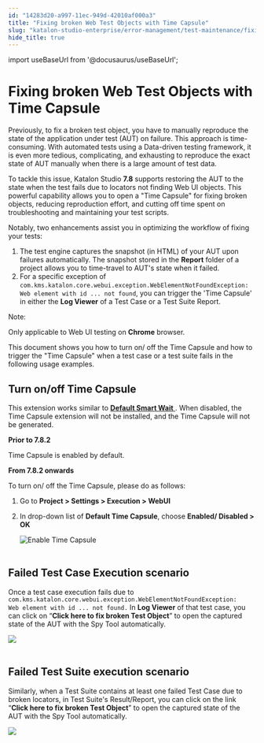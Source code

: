 ```yaml
---
id: "14283d20-a997-11ec-949d-42010af000a3"
title: "Fixing broken Web Test Objects with Time Capsule"
slug: "katalon-studio-enterprise/error-management/test-maintenance/fixing-broken-web-test-objects-with-time-capsule"
hide_title: true
---
```

import useBaseUrl from '@docusaurus/useBaseUrl';


# <a id="id" class="anchor_top_offset"/><a id="ariaid-title1" class="anchor_top_offset"/>Fixing broken Web Test Objects with Time Capsule

<p xmlns="http://www.w3.org/1999/xhtml" className="p">Previously, to fix a broken test object, you have to manually   reproduce the state of the application under test (AUT) on failure.   This approach is time-consuming. With automated tests using a   Data-driven testing framework, it is even more tedious,   complicating, and exhausting to reproduce the exact state of AUT   manually when there is a large amount of test data.</p> 
<p xmlns="http://www.w3.org/1999/xhtml" className="p">To tackle this issue, Katalon Studio <strong className="ph b">7.8</strong>   supports restoring the AUT to the state when the test fails due to   locators not finding Web UI objects. This powerful capability   allows you to open a "Time Capsule" for fixing broken objects,   reducing reproduction effort, and cutting off time spent on   troubleshooting and maintaining your test scripts.</p> 
<p xmlns="http://www.w3.org/1999/xhtml" className="p">Notably, two enhancements assist you in optimizing the workflow   of fixing your tests:</p> 
<ol xmlns="http://www.w3.org/1999/xhtml" className="ol"><li className="li">The test engine captures the snapshot (in HTML) of your AUT     upon failures automatically. The snapshot stored in the     <strong className="ph b">Report</strong> folder of a project allows you to     time-travel to AUT's state when it failed.</li><li className="li">For a specific exception of     <code className="ph codeph">com.kms.katalon.core.webui.exception.WebElementNotFoundException:       Web element with id ... not found</code>, you can trigger the 'Time     Capsule' in either the <strong className="ph b">Log Viewer</strong> of a Test Case     or a Test Suite Report.</li></ol> 
<div xmlns="http://www.w3.org/1999/xhtml" className="note note note_note"><span className="note__title">Note:</span> 
  <p className="p">Only applicable to Web UI testing on <strong className="ph b">Chrome</strong>
    browser.</p>
</div>
<p xmlns="http://www.w3.org/1999/xhtml" className="p">This document shows you how to turn on/ off the Time Capsule and   how to trigger the "Time Capsule" when a test case or a test suite   fails in the following usage examples.</p> 

## <a id="id_1" class="anchor_top_offset"/>Turn on/off Time Capsule

<p xmlns="http://www.w3.org/1999/xhtml" className="p">This extension works similar to <a className="xref j-external-link" href="https://docs.katalon.com/katalon-studio/docs/webui-smartwait.html#temporarily-turn-off-smart-wait" target="_blank">     <strong className="ph b">Default       Smart Wait</strong>   </a>. When disabled, the Time Capsule extension   will not be installed, and the Time Capsule will not be   generated.</p> 
<p xmlns="http://www.w3.org/1999/xhtml" className="p">   <strong className="ph b">Prior to 7.8.2</strong> </p> 
<p xmlns="http://www.w3.org/1999/xhtml" className="p">Time Capsule is enabled by default.</p> 
<p xmlns="http://www.w3.org/1999/xhtml" className="p">   <strong className="ph b">From 7.8.2 onwards</strong> </p> 
<p xmlns="http://www.w3.org/1999/xhtml" className="p">To turn on/ off the Time Capsule, please do as follows:</p> 
<ol xmlns="http://www.w3.org/1999/xhtml" className="ol"><li className="li">     <p className="p">Go to <strong className="ph b">Project &gt; Settings &gt; Execution &gt;         WebUI</strong>     </p>   </li><li className="li">     <p className="p">In drop-down list of <strong className="ph b">Default Time Capsule</strong>,       choose <strong className="ph b">Enabled/ Disabled &gt; OK</strong>     </p>     <p className="p">       <img className="image" src={useBaseUrl("https://github.com/katalon-studio/docs-images/raw/master/katalon-studio/docs/execution-settings/KS-PRJ-Time-capsule.png")} alt="Enable Time Capsule" /><br /><br />     </p>   </li></ol> 

## <a id="id_2" class="anchor_top_offset"/>Failed Test Case Execution scenario

<p xmlns="http://www.w3.org/1999/xhtml" className="p">Once a test case execution fails due to   <code className="ph codeph">com.kms.katalon.core.webui.exception.WebElementNotFoundException:     Web element with id ... not found.</code> In <strong className="ph b">Log     Viewer</strong> of that test case, you can click on   “<strong className="ph b">Click here to fix broken Test Object</strong>”   to open the captured state of the AUT with the Spy Tool   automatically.</p> 
<p xmlns="http://www.w3.org/1999/xhtml" className="p">   <img className="image" src={useBaseUrl("https://github.com/katalon-studio/docs-images/raw/master/katalon-studio/docs/time-capsule/test-case-fail.gif")} /><br /><br /> </p> 
    

## <a id="id_3" class="anchor_top_offset"/>Failed Test Suite execution scenario

    
      
<p xmlns="http://www.w3.org/1999/xhtml" className="p">Similarly, when a Test Suite contains at least one failed Test   Case due to broken locators, in Test Suite's Result/Report, you can   click on the link “<strong className="ph b">Click here to fix broken Test     Object</strong>” to open the captured state of the AUT with   the Spy Tool automatically.</p> 
      
<p xmlns="http://www.w3.org/1999/xhtml" className="p">   <img className="image" src={useBaseUrl("https://github.com/katalon-studio/docs-images/raw/master/katalon-studio/docs/time-capsule/test-suite-fail.gif")} /><br /><br /> </p> 
    
  

